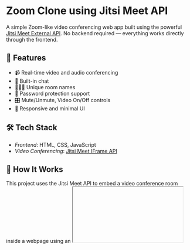 # Zoom Clone using Jitsi Meet API

A simple Zoom-like video conferencing web app built using the powerful [Jitsi Meet External API](https://jitsi.github.io/handbook/docs/dev-guide/dev-guide-iframe). No backend required — everything works directly through the frontend.

## 🚀 Features

- 📹 Real-time video and audio conferencing  
- 💬 Built-in chat  
- 🧑‍🤝‍🧑 Unique room names  
- 🔐 Password protection support  
- 🎛 Mute/Unmute, Video On/Off controls  
- 🔄 Responsive and minimal UI  

## 🛠 Tech Stack

- *Frontend*: HTML, CSS, JavaScript  
- *Video Conferencing*: [Jitsi Meet IFrame API](https://jitsi.github.io/handbook/docs/dev-guide/dev-guide-iframe)  

## 🧠 How It Works

This project uses the Jitsi Meet API to embed a video conference room inside a webpage using an <iframe>. No server or backend setup is required.

You just need to:

- Include the Jitsi API script
- Create a random or custom room name
- Embed the Jitsi call with desired options (like username, toolbar buttons, etc.)

## 🖥 Setup Instructions

1. *Clone the repository*
   ```bash
   git clone https://github.com/Rahul-Mahra118/buildWeek/
   cd zoom-clone